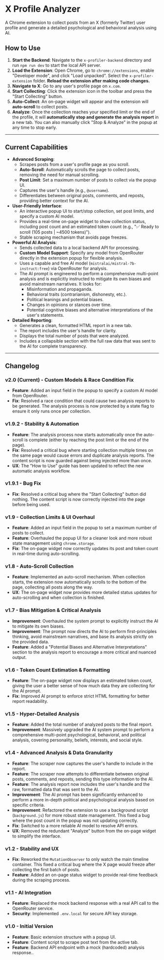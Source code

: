 # X Profile Analyzer

A Chrome extension to collect posts from an X (formerly Twitter) user profile and generate a detailed psychological and behavioral analysis using AI.

## How to Use

1.  **Start the Backend**: Navigate to the `x-profiler-backend` directory and run `npm run dev` to start the local API server.
2.  **Load the Extension**: Open Chrome, go to `chrome://extensions`, enable "Developer mode", and click "Load unpacked". Select the `x-profiler-extension` folder. **Reload the extension after making code changes.**
3.  **Navigate to X**: Go to any user's profile page on `x.com`.
4.  **Start Collecting**: Click the extension icon in the toolbar and press the "Start Collecting" button.
5.  **Auto-Collect**: An on-page widget will appear and the extension will **auto-scroll** to collect posts.
6.  **Analyze**: Once the collection reaches your specified limit or the end of the profile, it will **automatically stop and generate the analysis report** in a new tab. You can also manually click "Stop & Analyze" in the popup at any time to stop early.

---

## Current Capabilities

*   **Advanced Scraping**:
    *   Scrapes posts from a user's profile page as you scroll.
    *   **Auto-Scroll**: Automatically scrolls the page to collect posts, removing the need for manual scrolling.
    *   **Post Limit**: Set a maximum number of posts to collect via the popup UI.
    *   Captures the user's handle (e.g., `@username`).
    *   Differentiates between original posts, comments, and reposts, providing better context for the AI.
*   **User-Friendly Interface**:
    *   An interactive popup UI to start/stop collection, set post limits, and specify a custom AI model.
    *   Provides a real-time on-page widget to show collection status, including post count and an estimated token count (e.g., "✅ Ready to scroll (105 posts | ~4500 tokens)").
    *   Stable scraping mechanism that avoids page freezes.
*   **Powerful AI Analysis**:
    *   Sends collected data to a local backend API for processing.
    *   **Custom Model Support**: Specify any model from OpenRouter directly in the extension popup for flexible analysis.
    *   Uses a capable and free AI model (`mistralai/mistral-7b-instruct:free`) via OpenRouter for analysis.
    *   The AI prompt is engineered to perform a comprehensive multi-point analysis and is explicitly instructed to mitigate its own biases and avoid mainstream narratives. It looks for:
        *   Misinformation and propaganda.
        *   Behavioral traits (contrarianism, dishonesty, etc.).
        *   Political leanings and potential biases.
        *   Changes in opinions or stances over time.
        *   Potential cognitive biases and alternative interpretations of the user's statements.
*   **Detailed Reporting**:
    *   Generates a clean, formatted HTML report in a new tab.
    *   The report includes the user's handle for clarity.
    *   Displays the total number of posts that were analyzed.
    *   Includes a collapsible section with the full raw data that was sent to the AI for complete transparency.

---

## Changelog

### v2.0 (Current) - Custom Models & Race Condition Fix
*   **Feature**: Added an input field in the popup to specify a custom AI model from OpenRouter.
*   **Fix**: Resolved a race condition that could cause two analysis reports to be generated. The analysis process is now protected by a state flag to ensure it only runs once per collection.

### v1.9.2 - Stability & Automation
*   **Feature**: The analysis process now starts automatically once the auto-scroll is complete (either by reaching the post limit or the end of the page).
*   **Fix**: Resolved a critical bug where starting collection multiple times on the same page would cause errors and duplicate analysis reports. The content script is now guarded against being injected more than once.
*   **UX**: The "How to Use" guide has been updated to reflect the new automatic analysis workflow.

### v1.9.1 - Bug Fix
*   **Fix**: Resolved a critical bug where the "Start Collecting" button did nothing. The content script is now correctly injected into the page before being used.

### v1.9 - Collection Limits & UI Overhaul
*   **Feature**: Added an input field in the popup to set a maximum number of posts to collect.
*   **Feature**: Overhauled the popup UI for a cleaner look and more robust state management using `chrome.storage`.
*   **Fix**: The on-page widget now correctly updates its post and token count in real-time during auto-scrolling.

### v1.8 - Auto-Scroll Collection
*   **Feature**: Implemented an auto-scroll mechanism. When collection starts, the extension now automatically scrolls to the bottom of the page, collecting all posts along the way.
*   **UX**: The on-page widget now provides more detailed status updates for auto-scrolling and when collection is finished.

### v1.7 - Bias Mitigation & Critical Analysis
*   **Improvement**: Overhauled the system prompt to explicitly instruct the AI to mitigate its own biases.
*   **Improvement**: The prompt now directs the AI to perform first-principles thinking, avoid mainstream narratives, and base its analysis strictly on the provided data.
*   **Feature**: Added a "Potential Biases and Alternative Interpretations" section to the analysis report to encourage a more critical and nuanced output.

### v1.6 - Token Count Estimation & Formatting
*   **Feature**: The on-page widget now displays an estimated token count, giving the user a better sense of how much data they are collecting for the AI prompt.
*   **Fix**: Improved AI prompt to enforce strict HTML formatting for better report readability.

### v1.5 - Hyper-Detailed Analysis
*   **Feature**: Added the total number of analyzed posts to the final report.
*   **Improvement**: Massively upgraded the AI system prompt to perform a comprehensive multi-point psychological, behavioral, and political analysis, covering personality, beliefs, interests, and social style.

### v1.4 - Advanced Analysis & Data Granularity
*   **Feature**: The scraper now captures the user's handle to include in the report.
*   **Feature**: The scraper now attempts to differentiate between original posts, comments, and reposts, sending this type information to the AI.
*   **Feature**: The analysis report now includes the user's handle and the raw, formatted data that was sent to the AI.
*   **Improvement**: The AI prompt has been significantly enhanced to perform a more in-depth political and psychological analysis based on specific criteria.
*   **Improvement**: Refactored the extension to use a background script (`background.js`) for more robust state management. This fixed a bug where the post count in the popup was not updating correctly.
*   **Fix**: Switched to a more reliable AI model to resolve API errors.
*   **UX**: Removed the redundant "Analyze" button from the on-page widget to simplify the interface.

### v1.2 - Stability and UX
*   **Fix**: Reworked the `MutationObserver` to only watch the main timeline container. This fixed a critical bug where the X page would freeze after collecting the first batch of posts.
*   **Feature**: Added an on-page status widget to provide real-time feedback during the scraping process.

### v1.1 - AI Integration
*   **Feature**: Replaced the mock backend response with a real API call to the OpenRouter service.
*   **Security**: Implemented `.env.local` for secure API key storage.

### v1.0 - Initial Version
*   **Feature**: Basic extension structure with a popup UI.
*   **Feature**: Content script to scrape post text from the active tab.
*   **Feature**: Backend API endpoint with a mock (hardcoded) analysis response..
